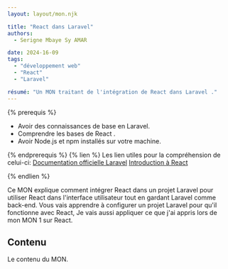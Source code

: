 ```yaml
---
layout: layout/mon.njk

title: "React dans Laravel"
authors:
  - Serigne Mbaye Sy AMAR

date: 2024-16-09
tags: 
  - "développement web"
  - "React"
  - "Laravel"

résumé: "Un MON traitant de l'intégration de React dans Laravel ."
---
```


{% prerequis %}

- Avoir des connaissances de base en Laravel.
- Comprendre les bases de React .
- Avoir Node.js et npm installés sur votre machine.

{% endprerequis %}
{% lien %}
Les lien utiles pour la compréhension de celui-ci: 
[Documentation officielle Laravel](https://laravel.com/docs/10.x)
[Introduction à React](https://legacy.reactjs.org/docs/getting-started.html)

{% endlien %}

Ce MON explique comment intégrer React dans un projet Laravel pour utiliser React dans l'interface utilisateur tout en gardant Laravel comme back-end. Vous vais apprendre à configurer un projet Laravel pour qu'il fonctionne avec React, Je vais aussi appliquer ce que j'ai appris lors de mon MON 1 sur React.

## Contenu

Le contenu du MON.
